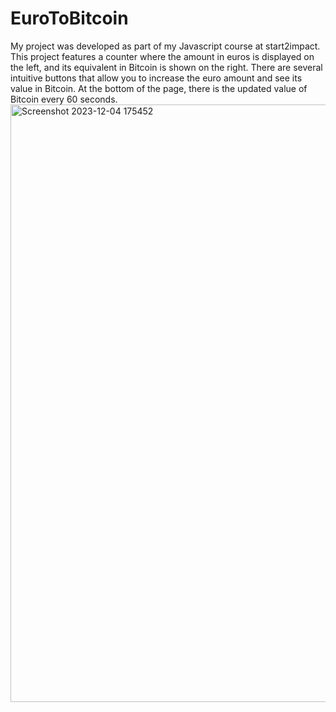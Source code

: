 # EuroToBitcoin
My project was developed as part of my Javascript course at start2impact. This project features a counter where the amount in euros is displayed on the left, and its equivalent in Bitcoin is shown on the right. There are several intuitive buttons that allow you to increase the euro amount and see its value in Bitcoin. At the bottom of the page, there is the updated value of Bitcoin every 60 seconds.
<img width="956" alt="Screenshot 2023-12-04 175452" src="https://github.com/g3nnpagano/EuroToBitcoin/assets/120399045/4c73236d-eef6-46af-a671-a85059744705">

